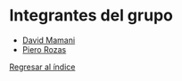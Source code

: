 # Integrantes del grupo

- [David Mamani](david/david.md)
- [Piero Rozas](piero/piero.md)

[Regresar al índice](../README.md)
